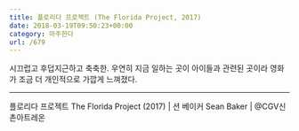```yaml
---
title: 플로리다 프로젝트 (The Florida Project, 2017)
date: 2018-03-19T09:50:23+00:00
category: 마주한다
url: /679
---
```


시끄럽고 후덥지근하고 축축한. 우연히 지금 일하는 곳이 아이들과 관련된 곳이라 영화가 조금 더 개인적으로 가깝게 느껴졌다.

---

플로리다 프로젝트 The Florida Project (2017) | 션 베이커 Sean Baker | @CGV신촌아트레온
